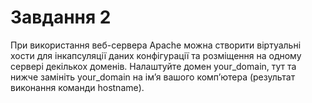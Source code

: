 # Завдання 2

При використання веб-сервера Apache можна створити віртуальні хости для інкапсуляції даних конфігурації та розміщення на одному сервері декількох доменів. Налаштуйте домен your_domain, тут та нижче замініть your_domain на ім’я вашого комп’ютера (результат виконання команди hostname).
